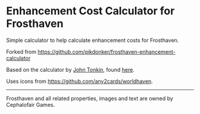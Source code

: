 # Enhancement Cost Calculator for Frosthaven

Simple calculator to help calculate enhancement costs for Frosthaven.

Forked from https://github.com/pikdonker/frosthaven-enhancement-calculator

Based on the calculator by [John Tonkin](https://github.com/ninjawithkillmoon), found [here](https://github.com/ninjawithkillmoon/gloomhaven-thearcanelibrary).

Uses icons from https://github.com/any2cards/worldhaven.

---

Frosthaven and all related properties, images and text are owned by Cephalofair Games.
